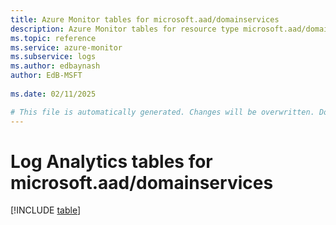 ```yaml
---
title: Azure Monitor tables for microsoft.aad/domainservices
description: Azure Monitor tables for resource type microsoft.aad/domainservices
ms.topic: reference
ms.service: azure-monitor
ms.subservice: logs
ms.author: edbaynash
author: EdB-MSFT
   
ms.date: 02/11/2025

# This file is automatically generated. Changes will be overwritten. Do not change this file directly.
---
```


# Log Analytics tables for microsoft.aad/domainservices  

[!INCLUDE [table](~/reusable-content/ce-skilling/azure/includes/azure-monitor/reference/tables/microsoft-aad_domainservices-include.md)]

